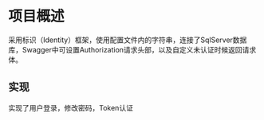 # 项目概述

采用标识（Identity）框架，使用配置文件内的字符串，连接了SqlServer数据库，Swagger中可设置Authorization请求头部，以及自定义未认证时候返回请求体。



## 实现

实现了用户登录，修改密码，Token认证